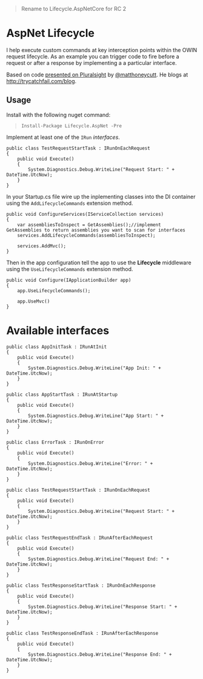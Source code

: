 > Rename to Lifecycle.AspNetCore for RC 2

# AspNet Lifecycle
I help execute custom commands at key interception points within the OWIN request lifecycle. As an example you can trigger code to fire before a request or after a response by implementing a a particular interface.

Based on code [presented on Pluralsight](https://www.pluralsight.com/courses/build-application-framework-aspdotnet-mvc-5) by [@matthoneycutt](https://twitter.com/matthoneycutt). He blogs at http://trycatchfail.com/blog.
## Usage

Install with the following nuget command:
> `Install-Package Lifecycle.AspNet -Pre`

Implement at least one of the `IRun` *interfaces*.

    public class TestRequestStartTask : IRunOnEachRequest
    {
        public void Execute()
        {
            System.Diagnostics.Debug.WriteLine("Request Start: " + DateTime.UtcNow);
        }
    }

In your Startup.cs file wire up the inplementing classes into the DI container using the `AddLifecycleCommands` extension method.

    public void ConfigureServices(IServiceCollection services)
    {
        var assembliesToInspect = GetAssemblies();//implement GetAssemblies to return assemblies you want to scan for interfaces
        services.AddLifecycleCommands(assembliesToInspect);

        services.AddMvc();
    }
    
Then in the app configuration tell the app to use the **Lifecycle** middleware using the `UseLifecycleCommands` extension method.

    public void Configure(IApplicationBuilder app)
    {
        app.UseLifecycleCommands();

        app.UseMvc()
    }
    
# Available interfaces


    public class AppInitTask : IRunAtInit
    {
        public void Execute()
        {
            System.Diagnostics.Debug.WriteLine("App Init: " + DateTime.UtcNow);
        }
    }

    public class AppStartTask : IRunAtStartup
    {
        public void Execute()
        {
            System.Diagnostics.Debug.WriteLine("App Start: " + DateTime.UtcNow);
        }
    }

    public class ErrorTask : IRunOnError
    {
        public void Execute()
        {
            System.Diagnostics.Debug.WriteLine("Error: " + DateTime.UtcNow);
        }
    }

    public class TestRequestStartTask : IRunOnEachRequest
    {
        public void Execute()
        {
            System.Diagnostics.Debug.WriteLine("Request Start: " + DateTime.UtcNow);
        }
    }

    public class TestRequestEndTask : IRunAfterEachRequest
    {
        public void Execute()
        {
            System.Diagnostics.Debug.WriteLine("Request End: " + DateTime.UtcNow);
        }
    }

    public class TestResponseStartTask : IRunOnEachResponse
    {
        public void Execute()
        {
            System.Diagnostics.Debug.WriteLine("Response Start: " + DateTime.UtcNow);
        }
    }

    public class TestResponseEndTask : IRunAfterEachResponse
    {
        public void Execute()
        {
            System.Diagnostics.Debug.WriteLine("Response End: " + DateTime.UtcNow);
        }
    }

